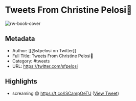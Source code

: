 # Tweets From Christine Pelosi🗽

![rw-book-cover](https://pbs.twimg.com/profile_images/1830666636187119616/0MuSwFK3.jpg)

## Metadata
- Author: [[@sfpelosi on Twitter]]
- Full Title: Tweets From Christine Pelosi🗽
- Category: #tweets
- URL: https://twitter.com/sfpelosi

## Highlights
- screaming 😱 https://t.co/ISCampOeTU ([View Tweet](https://twitter.com/sfpelosi/status/1202790243939667968))
